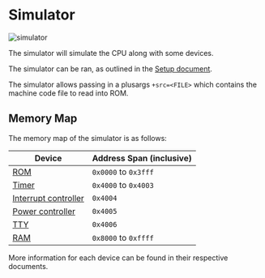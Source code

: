 # Simulator

![simulator](https://github.com/user-attachments/assets/42db1f45-844a-4b26-a4e6-133aef39a986)

The simulator will simulate the CPU along with some devices.

The simulator can be ran, as outlined in the [Setup document](../setup.md#simulate).

The simulator allows passing in a plusargs `+src=<FILE>` which contains the machine code file to read into ROM.

## Memory Map

The memory map of the simulator is as follows:

| Device | Address Span (inclusive) |
|---|---|
| [ROM](memory.md#read-only-memory) | `0x0000` to `0x3fff` |
| [Timer](timer.md) | `0x4000` to `0x4003` |
| [Interrupt controller](interrupt_controller.md) | `0x4004` |
| [Power controller](power_controller.md) | `0x4005` |
| [TTY](tty.md) | `0x4006` |
| [RAM](memory.md#random-access-memory) | `0x8000` to `0xffff` |

More information for each device can be found in their respective documents.
